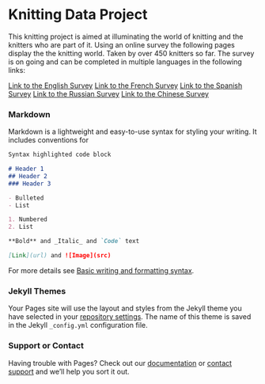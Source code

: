# Knitting Data Project
This knitting project is aimed at illuminating the world of knitting and the knitters who are part of it. Using an online survey the following pages display the the knitting world. Taken by over 450 knitters so far. The survey is on going and can be completed in multiple languages in the following links:

[Link to the English Survey](https://forms.gle/V297nb22rjNFVTRN9)
[Link to the French Survey](https://forms.gle/tWV68Qa2FBXjJAdWA)
[Link to the Spanish Survey](https://forms.gle/o9VQ632wapCNiJDX8)
[Link to the Russian Survey](https://forms.gle/BEdeL1gCcYdJcMPE7)
[Link to the Chinese Survey](https://forms.gle/TDt1x3dLBfP8iueM8)

### Markdown

Markdown is a lightweight and easy-to-use syntax for styling your writing. It includes conventions for

```markdown
Syntax highlighted code block

# Header 1
## Header 2
### Header 3

- Bulleted
- List

1. Numbered
2. List

**Bold** and _Italic_ and `Code` text

[Link](url) and ![Image](src)
```

For more details see [Basic writing and formatting syntax](https://docs.github.com/en/github/writing-on-github/getting-started-with-writing-and-formatting-on-github/basic-writing-and-formatting-syntax).

### Jekyll Themes

Your Pages site will use the layout and styles from the Jekyll theme you have selected in your [repository settings](https://github.com/jen-rasal/KnittingSurvey/settings/pages). The name of this theme is saved in the Jekyll `_config.yml` configuration file.

### Support or Contact

Having trouble with Pages? Check out our [documentation](https://docs.github.com/categories/github-pages-basics/) or [contact support](https://support.github.com/contact) and we’ll help you sort it out.
